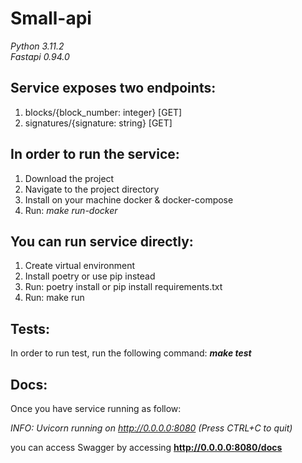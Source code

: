 #  Small-api

_Python 3.11.2_   
_Fastapi 0.94.0_

Service exposes two endpoints:
-
1. blocks/{block_number: integer} [GET]
2. signatures/{signature: string} [GET]

In order to run the service:
-
1. Download the project
2. Navigate to the project directory
3. Install on your machine docker & docker-compose
4. Run: _make run-docker_

You can run service directly:
-
1. Create virtual environment
2. Install poetry or use pip instead
3. Run: poetry install or pip install requirements.txt
4. Run: make run

Tests:
-
In order to run test, run the following command: **_make test_**

Docs:
-
Once you have service running as follow: 

_INFO:     Uvicorn running on http://0.0.0.0:8080 (Press CTRL+C to quit)_

you can access Swagger by accessing **http://0.0.0.0:8080/docs**

